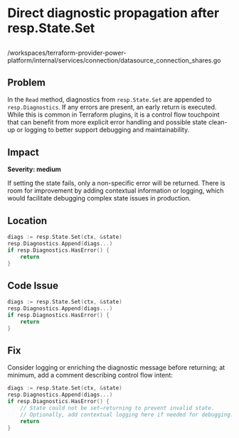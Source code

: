# Direct diagnostic propagation after resp.State.Set

##

/workspaces/terraform-provider-power-platform/internal/services/connection/datasource_connection_shares.go

## Problem

In the `Read` method, diagnostics from `resp.State.Set` are appended to `resp.Diagnostics`. If any errors are present, an early return is executed. While this is common in Terraform plugins, it is a control flow touchpoint that can benefit from more explicit error handling and possible state clean-up or logging to better support debugging and maintainability.

## Impact

**Severity: medium**

If setting the state fails, only a non-specific error will be returned. There is room for improvement by adding contextual information or logging, which would facilitate debugging complex state issues in production.

## Location

```go
diags := resp.State.Set(ctx, &state)
resp.Diagnostics.Append(diags...)
if resp.Diagnostics.HasError() {
	return
}
```

## Code Issue

```go
diags := resp.State.Set(ctx, &state)
resp.Diagnostics.Append(diags...)
if resp.Diagnostics.HasError() {
	return
}
```

## Fix

Consider logging or enriching the diagnostic message before returning; at minimum, add a comment describing control flow intent:

```go
diags := resp.State.Set(ctx, &state)
resp.Diagnostics.Append(diags...)
if resp.Diagnostics.HasError() {
	// State could not be set—returning to prevent invalid state.
	// Optionally, add contextual logging here if needed for debugging.
	return
}
```
